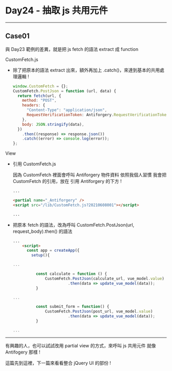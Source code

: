 # Day24 - 抽取 js 共用元件

---

## Case01

與 Day23 範例的差異，就是把 js fetch 的語法 extract 成 function

CustomFetch.js

- 除了把原本的語法 extract 出來，額外再加上 .catch()，來達到基本的共用處理邏輯 !

  ```js
  window.CustomFetch = {};
  CustomFetch.PostJson = function (url, data) {
    return fetch(url, {
      method: "POST",
      headers: {
        "Content-Type": "application/json",
        RequestVerificationToken: Antiforgery.RequestVerificationToken,
      },
      body: JSON.stringify(data),
    })
      .then((response) => response.json())
      .catch((error) => console.log(error));
  };
  ```

View

- 引用 CustomFetch.js 
  
  因為 CustomFetch 裡面會呼叫 Antiforgery 物件資料
  依照我個人習慣
  我會把 CustomFetch 的引用，放在 引用 Antiforgery 的下方 !

  ```html
  ...

  <partial name="_Antiforgery" />
  <script src="/lib/CustomFetch.js?20210608001"></script>

  ...
  ```

- 把原本 fetch 的語法，改為呼叫 CustomFetch.PostJson(url, request_body).then() 的語法

  ```html
  ...
      <script>
        const app = createApp({
          setup(){

  ...

            const calculate = function () {
                CustomFetch.PostJson(calculate_url, vue_model.value)
                          .then(data => update_vue_model(data));
            }

  ...

            const submit_form = function() {
                CustomFetch.PostJson(post_url, vue_model.value)
                          .then(data => update_vue_model(data));
            }

  ...
  ```

---

有興趣的人，也可以試試改用 partial view 的方式，來呼叫 js 共用元件
就像 Antifogery 那樣 !

這篇先到這裡，下一篇來看看整合 jQuery UI 的部份 !
